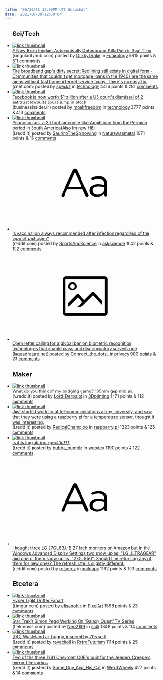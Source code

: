 ```yaml
---
title: '06/30/21 12:00PM UTC Snapshot'
date: '2021-06-30T12:00:04'
---
```

<ul>
<h2>Sci/Tech</h2>

<li><a href='https://singularityhub.com/2021/06/29/a-new-brain-implant-automatically-detects-and-kills-pain-in-real-time/'><img src='https://a.thumbs.redditmedia.com/bOfVQjFImw9bH-t07Q7SB641p_M5a5ILNuxkKmLBmg4.jpg' alt='link thumbnail'></a><div><div class='linkTitle'><a href='https://singularityhub.com/2021/06/29/a-new-brain-implant-automatically-detects-and-kills-pain-in-real-time/'>A New Brain Implant Automatically Detects and Kills Pain in Real Time</a></div>(singularityhub.com) posted by <a href='https://www.reddit.com/user/DukkyDrake'>DukkyDrake</a> in <a href='https://www.reddit.com/r/Futurology'>Futurology</a> 6815 points & 511 <a href='https://www.reddit.com/r/Futurology/comments/oak1f6/a_new_brain_implant_automatically_detects_and/'>comments</a></div></li>

<li><a href='https://www.cnet.com/features/the-broadband-gaps-dirty-secret-redlining-still-exists-in-digital-form/'><img src='https://b.thumbs.redditmedia.com/VxYCCg-gfWDMIPSPZgbXFyffoNWtFQhIAwV3Kf7kdtg.jpg' alt='link thumbnail'></a><div><div class='linkTitle'><a href='https://www.cnet.com/features/the-broadband-gaps-dirty-secret-redlining-still-exists-in-digital-form/'>The broadband gap's dirty secret: Redlining still exists in digital form - Communities that couldn't get mortgage loans in the 1940s are the same areas without fast home internet service today. There's no easy fix.</a></div>(cnet.com) posted by <a href='https://www.reddit.com/user/speckz'>speckz</a> in <a href='https://www.reddit.com/r/technology'>technology</a> 4416 points & 281 <a href='https://www.reddit.com/r/technology/comments/oa7bac/the_broadband_gaps_dirty_secret_redlining_still/'>comments</a></div></li>

<li><a href='https://www.businessinsider.in/stock-market/news/facebook-is-now-worth-1-trillion-after-a-us-courts-dismissal-of-2-antitrust-lawsuits-spurs-jump-in-stock/articleshow/83949558.cms'><img src='https://b.thumbs.redditmedia.com/IG1fq2lQZRF4vsPapSFWSS4LYbmbywzB7fXqAFmUGqw.jpg' alt='link thumbnail'></a><div><div class='linkTitle'><a href='https://www.businessinsider.in/stock-market/news/facebook-is-now-worth-1-trillion-after-a-us-courts-dismissal-of-2-antitrust-lawsuits-spurs-jump-in-stock/articleshow/83949558.cms'>Facebook is now worth $1 trillion after a US court's dismissal of 2 antitrust lawsuits spurs jump in stock</a></div>(businessinsider.in) posted by <a href='https://www.reddit.com/user/monkfreedom'>monkfreedom</a> in <a href='https://www.reddit.com/r/technology'>technology</a> 3777 points & 413 <a href='https://www.reddit.com/r/technology/comments/oa8efq/facebook_is_now_worth_1_trillion_after_a_us/'>comments</a></div></li>

<li><a href='https://i.redd.it/fn3ozhe0k8871.jpg'><img src='https://b.thumbs.redditmedia.com/dSF26JyMz-iS-R63SlG1ezMEXkz-zaG5ieXtcx60Izc.jpg' alt='link thumbnail'></a><div><div class='linkTitle'><a href='https://i.redd.it/fn3ozhe0k8871.jpg'>Prionosuchus, a 30 foot crocodile-like Amphibian from the Permian period in South America(Also Im new Hi!)</a></div>(i.redd.it) posted by <a href='https://www.reddit.com/user/SaurinoTheSpinowing'>SaurinoTheSpinowing</a> in <a href='https://www.reddit.com/r/Naturewasmetal'>Naturewasmetal</a> 1071 points & 16 <a href='https://www.reddit.com/r/Naturewasmetal/comments/oaceaf/prionosuchus_a_30_foot_crocodilelike_amphibian/'>comments</a></div></li>

<li><a href='https://www.reddit.com/r/askscience/comments/oaa9d0/is_vaccination_always_recommended_after_infection/'><svg version='1.1' viewBox='-34 -12 104 64' preserveAspectRatio='xMidYMid slice' xmlns='http://www.w3.org/2000/svg' xmlns:xlink='http://www.w3.org/1999/xlink'>
    <title>text link thumbnail</title>
    <path d='M12.19,8.84a1.45,1.45,0,0,0-1.4-1h-.12a1.46,1.46,0,0,0-1.42,1L1.14,26.56a1.29,1.29,0,0,0-.14.59,1,1,0,0,0,1,1,1.12,1.12,0,0,0,1.08-.77l2.08-4.65h11l2.08,4.59a1.24,1.24,0,0,0,1.12.83,1.08,1.08,0,0,0,1.08-1.08,1.64,1.64,0,0,0-.14-.57ZM6.08,20.71l4.59-10.22,4.6,10.22Z'>
    </path>
    <path d='M32.24,14.78A6.35,6.35,0,0,0,27.6,13.2a11.36,11.36,0,0,0-4.7,1,1,1,0,0,0-.58.89,1,1,0,0,0,.94.92,1.23,1.23,0,0,0,.39-.08,8.87,8.87,0,0,1,3.72-.81c2.7,0,4.28,1.33,4.28,3.92v.5a15.29,15.29,0,0,0-4.42-.61c-3.64,0-6.14,1.61-6.14,4.64v.05c0,2.95,2.7,4.48,5.37,4.48a6.29,6.29,0,0,0,5.19-2.48V26.9a1,1,0,0,0,1,1,1,1,0,0,0,1-1.06V19A5.71,5.71,0,0,0,32.24,14.78Zm-.56,7.7c0,2.28-2.17,3.89-4.81,3.89-1.94,0-3.61-1.06-3.61-2.86v-.06c0-1.8,1.5-3,4.2-3a15.2,15.2,0,0,1,4.22.61Z'>
    </path>
    </svg></a><div><div class='linkTitle'><a href='https://www.reddit.com/r/askscience/comments/oaa9d0/is_vaccination_always_recommended_after_infection/'>Is vaccination always recommended after infection regardless of the type of pathogen?</a></div>(reddit.com) posted by <a href='https://www.reddit.com/user/SportsAndScience'>SportsAndScience</a> in <a href='https://www.reddit.com/r/askscience'>askscience</a> 1042 points & 192 <a href='https://www.reddit.com/r/askscience/comments/oaa9d0/is_vaccination_always_recommended_after_infection/'>comments</a></div></li>

<li><a href='https://www.laquadrature.net/en/2021/06/08/open-letter-calling-for-a-global-ban-on-biometric-recognition-technologies-that-enable-mass-and-discriminatory-surveillance/'><svg version='1.1' viewBox='-34 -14 104 64' preserveAspectRatio='xMidYMid meet' xmlns='http://www.w3.org/2000/svg' xmlns:xlink='http://www.w3.org/1999/xlink'>
    <title>link thumbnail</title>
    <path d='M32,4H4A2,2,0,0,0,2,6V30a2,2,0,0,0,2,2H32a2,2,0,0,0,2-2V6A2,2,0,0,0,32,4ZM4,30V6H32V30Z'></path>
    <path d='M8.92,14a3,3,0,1,0-3-3A3,3,0,0,0,8.92,14Zm0-4.6A1.6,1.6,0,1,1,7.33,11,1.6,1.6,0,0,1,8.92,9.41Z'></path>
    <path d='M22.78,15.37l-5.4,5.4-4-4a1,1,0,0,0-1.41,0L5.92,22.9v2.83l6.79-6.79L16,22.18l-3.75,3.75H15l8.45-8.45L30,24V21.18l-5.81-5.81A1,1,0,0,0,22.78,15.37Z'></path>
    </svg></a><div><div class='linkTitle'><a href='https://www.laquadrature.net/en/2021/06/08/open-letter-calling-for-a-global-ban-on-biometric-recognition-technologies-that-enable-mass-and-discriminatory-surveillance/'>Open letter calling for a global ban on biometric recognition technologies that enable mass and discriminatory surveillance</a></div>(laquadrature.net) posted by <a href='https://www.reddit.com/user/Connect_the_dots_'>Connect_the_dots_</a> in <a href='https://www.reddit.com/r/privacy'>privacy</a> 900 points & 23 <a href='https://www.reddit.com/r/privacy/comments/oah7t0/open_letter_calling_for_a_global_ban_on_biometric/'>comments</a></div></li>

<h2>Maker</h2>

<li><a href='https://v.redd.it/s6a635nog8871'><img src='https://a.thumbs.redditmedia.com/oq7HK2UjAEIABO-B0O45nfWAwUdKf5MfbJbdpK40SI0.jpg' alt='link thumbnail'></a><div><div class='linkTitle'><a href='https://v.redd.it/s6a635nog8871'>What do you think of my bridging game? 135mm gap mid air.</a></div>(v.redd.it) posted by <a href='https://www.reddit.com/user/Lord_Derpalot'>Lord_Derpalot</a> in <a href='https://www.reddit.com/r/3Dprinting'>3Dprinting</a> 1471 points & 112 <a href='https://www.reddit.com/r/3Dprinting/comments/oac1lq/what_do_you_think_of_my_bridging_game_135mm_gap/'>comments</a></div></li>

<li><a href='https://i.redd.it/7gouec1ub9871.jpg'><img src='https://b.thumbs.redditmedia.com/PBcdDvtWYGsb2nWZJTPdQG_-RZBhGfLB5HAcPmcqznY.jpg' alt='link thumbnail'></a><div><div class='linkTitle'><a href='https://i.redd.it/7gouec1ub9871.jpg'>Just started working at telecommunications at my university, and saw that they were using a raspberry pi for a temperature sensor, thought it was interesting.</a></div>(i.redd.it) posted by <a href='https://www.reddit.com/user/RadicalChamploo'>RadicalChamploo</a> in <a href='https://www.reddit.com/r/raspberry_pi'>raspberry_pi</a> 1323 points & 125 <a href='https://www.reddit.com/r/raspberry_pi/comments/oafkh6/just_started_working_at_telecommunications_at_my/'>comments</a></div></li>

<li><a href='https://i.redd.it/ekdq9w7v28871.png'><img src='https://b.thumbs.redditmedia.com/WmwSRhoYJO6LsZqxR2sS2H_iw0gLCnJkh1M4r76h2Cc.jpg' alt='link thumbnail'></a><div><div class='linkTitle'><a href='https://i.redd.it/ekdq9w7v28871.png'>Is this img alt too specific???</a></div>(i.redd.it) posted by <a href='https://www.reddit.com/user/bubba_bumble'>bubba_bumble</a> in <a href='https://www.reddit.com/r/webdev'>webdev</a> 1190 points & 122 <a href='https://www.reddit.com/r/webdev/comments/oaahah/is_this_img_alt_too_specific/'>comments</a></div></li>

<li><a href='https://www.reddit.com/r/buildapc/comments/oa7rgb/i_bought_three_lg_27gl83ab_27_inch_monitors_on/'><svg version='1.1' viewBox='-34 -12 104 64' preserveAspectRatio='xMidYMid slice' xmlns='http://www.w3.org/2000/svg' xmlns:xlink='http://www.w3.org/1999/xlink'>
    <title>text link thumbnail</title>
    <path d='M12.19,8.84a1.45,1.45,0,0,0-1.4-1h-.12a1.46,1.46,0,0,0-1.42,1L1.14,26.56a1.29,1.29,0,0,0-.14.59,1,1,0,0,0,1,1,1.12,1.12,0,0,0,1.08-.77l2.08-4.65h11l2.08,4.59a1.24,1.24,0,0,0,1.12.83,1.08,1.08,0,0,0,1.08-1.08,1.64,1.64,0,0,0-.14-.57ZM6.08,20.71l4.59-10.22,4.6,10.22Z'>
    </path>
    <path d='M32.24,14.78A6.35,6.35,0,0,0,27.6,13.2a11.36,11.36,0,0,0-4.7,1,1,1,0,0,0-.58.89,1,1,0,0,0,.94.92,1.23,1.23,0,0,0,.39-.08,8.87,8.87,0,0,1,3.72-.81c2.7,0,4.28,1.33,4.28,3.92v.5a15.29,15.29,0,0,0-4.42-.61c-3.64,0-6.14,1.61-6.14,4.64v.05c0,2.95,2.7,4.48,5.37,4.48a6.29,6.29,0,0,0,5.19-2.48V26.9a1,1,0,0,0,1,1,1,1,0,0,0,1-1.06V19A5.71,5.71,0,0,0,32.24,14.78Zm-.56,7.7c0,2.28-2.17,3.89-4.81,3.89-1.94,0-3.61-1.06-3.61-2.86v-.06c0-1.8,1.5-3,4.2-3a15.2,15.2,0,0,1,4.22.61Z'>
    </path>
    </svg></a><div><div class='linkTitle'><a href='https://www.reddit.com/r/buildapc/comments/oa7rgb/i_bought_three_lg_27gl83ab_27_inch_monitors_on/'>I bought three LG 27GL83A-B 27 Inch monitors on Amazon but in the Windows Advanced Display Settings two show up as, "LG ULTRAGEAR" and one of them show up as, "27GL850". Should I be returning any of them for new ones? The refresh rate is slightly different.</a></div>(reddit.com) posted by <a href='https://www.reddit.com/user/rotaercz'>rotaercz</a> in <a href='https://www.reddit.com/r/buildapc'>buildapc</a> 1162 points & 103 <a href='https://www.reddit.com/r/buildapc/comments/oa7rgb/i_bought_three_lg_27gl83ab_27_inch_monitors_on/'>comments</a></div></li>

<h2>Etcetera</h2>

<li><a href='https://i.imgur.com/mn6KzJv.gif'><img src='https://b.thumbs.redditmedia.com/OZ1RmPQs52OjvKo8olXYfPsytfy1DZjQ2TsT2Y3hJ3A.jpg' alt='link thumbnail'></a><div><div class='linkTitle'><a href='https://i.imgur.com/mn6KzJv.gif'>Hyper Light Drifter Fanart</a></div>(i.imgur.com) posted by <a href='https://www.reddit.com/user/efisanohin'>efisanohin</a> in <a href='https://www.reddit.com/r/PixelArt'>PixelArt</a> 1598 points & 23 <a href='https://www.reddit.com/r/PixelArt/comments/oapwki/hyper_light_drifter_fanart/'>comments</a></div></li>

<li><a href='https://trekmovie.com/2021/06/28/simon-pegg-working-on-galaxy-quest-tv-series/'><img src='https://b.thumbs.redditmedia.com/eUWVse_3ig8LcCdAkohQE9twKVFxBPZawx-0uSEVpWU.jpg' alt='link thumbnail'></a><div><div class='linkTitle'><a href='https://trekmovie.com/2021/06/28/simon-pegg-working-on-galaxy-quest-tv-series/'>Star Trek’s Simon Pegg Working On ‘Galaxy Quest’ TV Series</a></div>(trekmovie.com) posted by <a href='https://www.reddit.com/user/Neo2199'>Neo2199</a> in <a href='https://www.reddit.com/r/scifi'>scifi</a> 1348 points & 114 <a href='https://www.reddit.com/r/scifi/comments/oabcna/star_treks_simon_pegg_working_on_galaxy_quest_tv/'>comments</a></div></li>

<li><a href='https://i.redd.it/3yq2wued89871.png'><img src='https://a.thumbs.redditmedia.com/TbghPMQa3gXzd5Y1RDwcoUXfnTAAnZaqYOkg-5fIjI8.jpg' alt='link thumbnail'></a><div><div class='linkTitle'><a href='https://i.redd.it/3yq2wued89871.png'>[OC] Wasteland air buggy, inspired by 70s scifi</a></div>(i.redd.it) posted by <a href='https://www.reddit.com/user/ravacholl'>ravacholl</a> in <a href='https://www.reddit.com/r/RetroFuturism'>RetroFuturism</a> 1114 points & 25 <a href='https://www.reddit.com/r/RetroFuturism/comments/oafarg/oc_wasteland_air_buggy_inspired_by_70s_scifi/'>comments</a></div></li>

<li><a href='https://i.redd.it/ghd5t10fb9871.jpg'><img src='https://b.thumbs.redditmedia.com/yQsHTPt1Vaoi7G1EyuYVJ1WEtjGtn-Du2ghsrcCcx2I.jpg' alt='link thumbnail'></a><div><div class='linkTitle'><a href='https://i.redd.it/ghd5t10fb9871.jpg'>Two of the three 1941 Chevrolet COE's built for the Jeepers Creepers horror film series.</a></div>(i.redd.it) posted by <a href='https://www.reddit.com/user/Some_Guy_And_His_Cat'>Some_Guy_And_His_Cat</a> in <a href='https://www.reddit.com/r/WeirdWheels'>WeirdWheels</a> 427 points & 14 <a href='https://www.reddit.com/r/WeirdWheels/comments/oafnvy/two_of_the_three_1941_chevrolet_coes_built_for/'>comments</a></div></li>

</ul>
